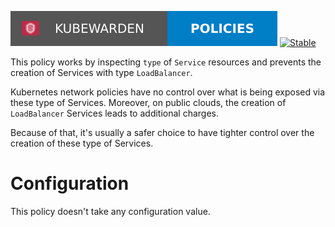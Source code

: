 [![Kubewarden Policy Repository](https://github.com/kubewarden/community/blob/main/badges/kubewarden-policies.svg)](https://github.com/kubewarden/community/blob/main/REPOSITORIES.md#policy-scope)
[![Stable](https://img.shields.io/badge/status-stable-brightgreen?style=for-the-badge)](https://github.com/kubewarden/community/blob/main/REPOSITORIES.md#stable)

This policy works by inspecting `type` of `Service` resources and prevents the
creation of Services with type `LoadBalancer`.

Kubernetes network policies have no control over what is being exposed
via these type of Services. Moreover, on public clouds, the creation of
`LoadBalancer` Services leads to additional charges.

Because of that, it's usually a safer choice to have
tighter control over the creation of these type of Services.

# Configuration

This policy doesn't take any configuration value.
